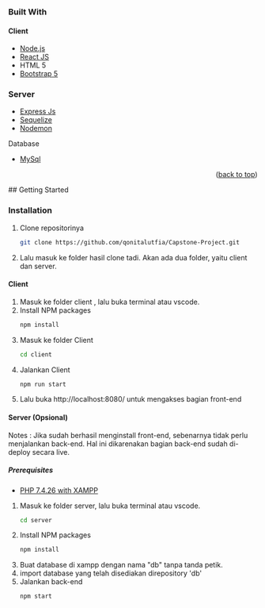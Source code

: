 ### Built With

#### Client
* [Node.js](https://nodejs.org/en/)
* [React JS](https://reactjs.org/)
* HTML 5
* [Bootstrap 5](https://getbootstrap.com/docs/5.0/getting-started/introduction/)

### Server
* [Express Js](https://expressjs.com/)
* [Sequelize](https://sequelize.org/)
* [Nodemon](https://www.npmjs.com/package/nodemon)

Database
* [MySql](https://www.mysql.com/)

<p align="right">(<a href="#top">back to top</a>)</p>
<!-- GETTING STARTED -->
## Getting Started


### Installation
1. Clone repositorinya
   ```sh
   git clone https://github.com/qonitalutfia/Capstone-Project.git
   ```
2. Lalu masuk ke folder hasil clone tadi. Akan ada dua folder, yaitu client dan server.


#### Client

1. Masuk ke folder client , lalu buka terminal atau vscode.
2. Install NPM packages
   ```sh
   npm install
   ```
3. Masuk ke folder Client
   ```sh
   cd client
   ```
4. Jalankan Client
   ```sh
   npm run start
   ```
5. Lalu buka http://localhost:8080/ untuk mengakses bagian front-end


#### Server (Opsional)
Notes : Jika sudah berhasil menginstall front-end, sebenarnya tidak perlu menjalankan back-end. Hal ini dikarenakan bagian back-end sudah di-deploy secara live.

##### Prerequisites

* [PHP 7.4.26 with XAMPP](https://www.apachefriends.org/download.html)

1. Masuk ke folder server, lalu buka terminal atau vscode.
   ```sh
   cd server
   ```
2. Install NPM packages
   ```sh
   npm install
   ```
3. Buat database di xampp dengan nama "db" tanpa tanda petik.
4. import database yang telah disediakan direpository 'db'
5. Jalankan back-end
   ```sh
   npm start
   ```
